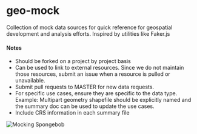 # geo-mock
Collection of mock data sources for quick reference for geospatial development and analysis efforts. Inspired by utilities like Faker.js

#### Notes
- Should be forked on a project by project basis
- Can be used to link to external resources. Since we do not maintain those resources, submit an issue when a resource is pulled or unavailable. 
- Submit pull requests to MASTER for new data requests. 
- For specific use cases, ensure they are specific to the data type. Example: Multipart geometry shapefile should be explicitly named and the summary doc can be used to update the use cases. 
- Include CRS information in each summary file

![Mocking Spongebob](https://hips.hearstapps.com/hmg-prod.s3.amazonaws.com/images/mocking-spongebob-1556133078.jpg)

